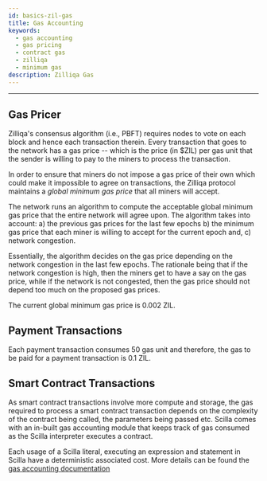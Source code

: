 ```yaml
---
id: basics-zil-gas
title: Gas Accounting
keywords:
  - gas accounting
  - gas pricing
  - contract gas
  - zilliqa
  - minimum gas
description: Zilliqa Gas
---
```


---

## Gas Pricer

Zilliqa's consensus algorithm (i.e., PBFT) requires nodes to vote on each
block and hence each transaction therein. Every transaction that goes to the
network has a gas price -- which is the price (in $ZIL) per gas unit that the
sender is willing to pay to the miners to process the transaction.

In order to ensure that miners do not impose a gas price of their own which
could make it impossible to agree on transactions, the Zilliqa protocol
maintains a _global minimum gas price_ that all miners will accept.

The network runs an algorithm to compute the acceptable global minimum gas
price that the entire network will agree upon. The algorithm takes into
account: a) the previous gas prices for the last few epochs b) the minimum
gas price that each miner is willing to accept for the current epoch and, c)
network congestion.

Essentially, the algorithm decides on the gas price depending on the
network congestion in the last few epochs. The rationale being that if the
network congestion is high, then the miners get to have a say on the gas
price, while if the network is not congested, then the gas price should not
depend too much on the proposed gas prices.

The current global minimum gas price is 0.002 ZIL.

## Payment Transactions

Each payment transaction consumes 50 gas unit and therefore, the gas to be paid
for a payment transaction is 0.1 ZIL.

## Smart Contract Transactions

As smart contract transactions involve more compute and storage, the gas
required to process a smart contract transaction depends on the complexity of
the contract being called, the parameters being passed etc. Scilla comes with
an in-built gas accounting module that keeps track of gas consumed as the
Scilla interpreter executes a contract.

Each usage of a Scilla literal, executing an expression and statement in Scilla
have a deterministic associated cost. More details can be found the [gas
accounting documentation](https://github.com/Zilliqa/scilla-docs/blob/master/docs/texsources/gas-costs/gas-doc.pdf)
